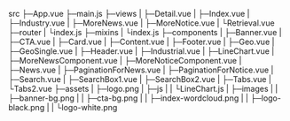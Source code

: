 src
├─App.vue
├─main.js
├─views
|   ├─Detail.vue
|   ├─Index.vue
|   ├─Industry.vue
|   ├─MoreNews.vue
|   ├─MoreNotice.vue
|   └Retrieval.vue
├─router
|   └index.js
├─mixins
|   └index.js
├─components
|     ├─Banner.vue
|     ├─CTA.vue
|     ├─Card.vue
|     ├─Content.vue
|     ├─Footer.vue
|     ├─Geo.vue
|     ├─GeoSingle.vue
|     ├─Header.vue
|     ├─Industrial.vue
|     ├─LineChart.vue
|     ├─MoreNewsComponent.vue
|     ├─MoreNoticeComponent.vue
|     ├─News.vue
|     ├─PaginationForNews.vue
|     ├─PaginationForNotice.vue
|     ├─Search.vue
|     ├─SearchBox1.vue
|     ├─SearchBox2.vue
|     ├─Tabs.vue
|     └Tabs2.vue
├─assets
|   ├─logo.png
|   ├─js
|   | └LineChart.js
|   ├─images
|   |   ├─banner-bg.png
|   |   ├─cta-bg.png
|   |   ├─index-wordcloud.png
|   |   ├─logo-black.png
|   |   └logo-white.png